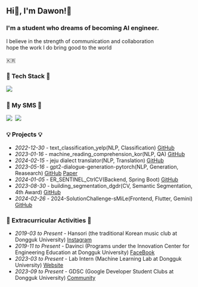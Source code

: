 <!--
### Hi there 👋


**leadawon/leadawon** is a ✨ _special_ ✨ repository because its `README.md` (this file) appears on your GitHub profile.

Here are some ideas to get you started:

- 🔭 I’m currently working on ...
- 🌱 I’m currently learning ...
- 👯 I’m looking to collaborate on ...
- 🤔 I’m looking for help with ...
- 💬 Ask me about ...
- 📫 How to reach me: ...
- 😄 Pronouns: ...
- ⚡ Fun fact: ...
-->




<!--
![header](https://capsule-render.vercel.app/api?type=waving&color=auto&height=200&section=header&text=HelloWorld!%20🥳&fontSize=50&animation=twinkling)
-->

<h2> Hi👋, I'm Dawon!🤗</h2>
<h3>I'm a student who dreams of becoming AI engineer.</h3>
<p>
  I believe in the strength of communication and collaboration<br/>
  hope the work I do bring good to the world<br/><br/>
  🇰🇷
</p>

<h3>🍳 Tech Stack 🍳</h3>
<p>
  <img src="https://img.shields.io/badge/PyTorch-EE4C2C?style=flat&logo=PyTorch&logoColor=white"/></a>&nbsp 
</p>

<!--
<h3 align="center">💽 DataBase Tech Stack 💽</h3>
-->


<!--
<p>
  <img src="https://img.shields.io/badge/MySql-E6B91E?style=flat&logo=MySql&logoColor=white"/></a>&nbsp
  <img src="https://img.shields.io/badge/Maria-00599C?style=flat&logo=mariadb&logoColor=white"/></a>&nbsp
  <img src="https://img.shields.io/badge/MongoDB-3766AB?style=flat&logo=mongodb&logoColor=white"/></a>&nbsp
  <img src="https://img.shields.io/badge/Sequelize-A8B9CC?style=flat&logo=Sequelize&logoColor=white"/></a>&nbsp 
  <img src="https://img.shields.io/badge/NumPy-013243?style=flat&logo=NumPy&logoColor=white"/></a>&nbsp 
  <img src="https://img.shields.io/badge/pandas-150458?style=flat&logo=pandas&logoColor=white"/></a>&nbsp 
  <br>
  <img src="https://img.shields.io/badge/Python-005571?style=flat&logo=Python&logoColor=white"/></a>&nbsp
  <img src="https://img.shields.io/badge/Jupyter Notebook-F37626?style=flat&logo=Jupyter&logoColor=white"/></a>&nbsp
  </p>
-->


<!--
<h3 align="center">📎 Back Tech Stack 📎</h3>
<p align="center">
  <img src="https://img.shields.io/badge/Django-092E20?style=flat&logo=Django&logoColor=white"/></a>&nbsp
  <img src="https://img.shields.io/badge/aws-333664?style=flat&logo=amazon-aws&logoColor=white"/></a>&nbsp

</p>
  -->


<!--
<h3 align="center">📺 Front Tech Stack 📺</h3>
<p align="center">
  <img src="https://img.shields.io/badge/Bootstrap-7952B3?style=flat&logo=Bootstrap3&logoColor=white"/></a>&nbsp

  <img src="https://img.shields.io/badge/ejs-00599C?style=fla&logo=AzurePipelines&logoColor=white"/></a>&nbsp
  <img src="https://img.shields.io/badge/HTML-00599C?style=flat&logo=html5&logoColor=white"/></a>&nbsp
  <img src="https://img.shields.io/badge/Flutter-ffb13b?style=flat&logo=Flutter&logoColor=white"/></a>&nbsp 
  <img src="https://img.shields.io/badge/React-005571?style=flat&logo=React&logoColor=white"/></a>&nbsp
</p>
-->

<!--
<h3 align="center">🛠 Tools 🛠</h3>
<p align="center">
  <img src="https://img.shields.io/badge/Pycharm-11B48A?style=flat&logo=Pycharm&logoColor=white"/></a>&nbsp
  <img src="https://img.shields.io/badge/Visual Studio Code-007ACC?style=flat-square&logo=visualstudiocode&logoColor=white"/></a>&nbsp
  <img src="https://img.shields.io/badge/GitHub-333664?style=flat&logo=GitHub&logoColor=white"/></a>&nbsp
  <img src="https://img.shields.io/badge/Google Colab-F9AB00?style=flat&logo=Google Colab&logoColor=white"/></a>&nbsp

</p>
-->

<h3> 🌈 My SMS 🌈 </h3>
<p>
<!--
  <a href="https://velog.io/@easyhwan"><img src="https://img.shields.io/badge/Blog-11B48A?         style=flat&logo=Vimeo&logoColor=white&link=https://velog.io/@easyhwan"/></a>&nbsp
-->
  <a href="https://www.instagram.com/leadawon/"><img src="https://img.shields.io/badge/Instagram-E4405F?style=flat&logo=Instagram&logoColor=white&link=https://www.instagram.com/easyhawn/"/></a>&nbsp
  <a href="mailto:dawon337@gmail.com"><img src="https://img.shields.io/badge/Gmail-EA4335?style=flat&logo=Gmail&logoColor=white&link=easyhwan97@gmail.com"/></a>

</p>


<h3>💡 Projects 💡</h3>
<p>
  <ul>
    <li><i>2022-12-30</i> - text_classification_yelp(NLP, Classification) <a href="https://github.com/leadawon/text_classification_yelp">GitHub</a></li>
    <li><i>2023-01-16</i> - machine_reading_comprehension_kor(NLP, QA) <a href="https://github.com/leadawon/machine_reading_comprehension_kor">GitHub</a></li>
    <li><i>2024-02-15</i> - jeju dialect translator(NLP, Translation) <a href="https://github.com/leadawon/2023-1-OSSP2-AntiGPT-9">GitHub</a></li>
    <li><i>2023-05-16</i> - gpt2-dialogue-generation-pytorch(NLP, Generation, Reasearch) <a href="https://github.com/leadawon/gpt2-dialogue-generation-pytorch">GitHub</a> <a href="https://www.dbpia.co.kr/journal/articleDetail?nodeId=NODE11488165&nodeId=NODE11488165&medaTypeCode=185005&isPDFSizeAllowed=true&locale=ko&articleTitle=%EB%8C%80%ED%99%94+%EC%9A%94%EC%95%BD%EC%9D%84+%EC%9D%B4%EC%9A%A9%ED%95%9C+%EC%9D%91%EB%8B%B5+%EC%83%9D%EC%84%B1+%EB%AA%A8%EB%8D%B8%EC%97%90+%EA%B4%80%ED%95%9C+%EC%97%B0%EA%B5%AC&articleTitleEn=A+Study+on+Response+Generation+Using+Dialogue+Summary&language=ko_KR&hasTopBanner=true">Paper</a></li>
    <li><i>2024-01-05</i> - ER_SENTINEL_CtrlCV(Backend, Spring Boot) <a href="https://github.com/leadawon/ER_SENTINEL_CtrlCV">GitHub</a></li>
    <li><i>2023-08-30</i> - building_segmentation_dgdr(CV, Semantic Segmentation, 4th Award) <a href="https://github.com/leadawon/building_segmentation_dgdr">GitHub</a></li>
    <li><i>2024-02-26</i> - 2024-SolutionChallenge-sMiLe(Frontend, Flutter, Gemini) <a href="https://github.com/GDSC-DGU/2024-SolutionChallenge-sMiLe">GitHub</a></li>

  </ul>
</p>



<h3>🌟 Extracurricular Activities 🌟</h3>
<p>
  <ul>
    <li><i>2019-03 to Present</i> - Hansori (the traditional Korean music club at Dongguk University)  <a href="https://www.instagram.com/hansori_dongguk?igsh=MW5jeWNmNXNtdGsxMg==">Instagram</a></li>
    <li><i>2019-11 to Present</i> - Davinci (Programs under the Innovation Center for Engineering Education at Dongguk University)  <a href="https://www.facebook.com/dgudavinci/">FaceBook</a></li>
    <li><i>2023-03 to Present</i> - Lab Intern (Machine Learning Lab at Dongguk University) <a href="https://www.ml.dongguk.edu/home">Website</a></li>
    <li><i>2023-09 to Present</i> - GDSC (Google Developer Student Clubs at Dongguk University) <a href="https://gdsc.community.dev/dongguk-university-seoul-south-korea/">Community</a></li>
  </ul>
</p>





<!--
<h3 align="center">💡 My Most Used Languages 💡</h3>
<p align="center">
  <a href="https://github.com/leadawon">
    <img align="center" src="https://github-readme-stats.vercel.app/api/top-langs/?username=leadawon&layout=compact&show_icons=true&show_owner=ture&hide_title=true&theme=nord&hide=Objective%2DC,c,scss,shell,ruby,dart,swift" />
  </a>
</p>
<h3 align="center">💡 My Git Stats 💡</h3>
<p align="center">
  <a href="https://github.com/leadawon">
    <img align="center" src="https://github-readme-stats.vercel.app/api?username=leadawon&bg_color=30,e96443,904e95&title_color=fff&text_color=fff" />
  </a>
</p>
-->

<!--
<h3 align="center">🌈 Current page design story 🌈</h3>
<div align="center" style="text-align:center">

  [![Velog's GitHub stats](https://velog-readme-stats.vercel.app/api?name=easyhwan&tag=readme&color=dark)](https://velog.io/@easyhwan/GitHub-%EB%82%98%EC%9D%98-%EA%B9%83%ED%97%88%EB%B8%8C-%EB%8C%80%EB%AC%B8-%EA%BE%B8%EB%AF%B8%EA%B8%B0)
  
</div>
-->


<!--
<h3 align="center">🌈 BOJ Badge 🌈</h3>

<div align="center" style="text-align:center">

[![Solved.ac 프로필](http://mazassumnida.wtf/api/v2/generate_badge?boj=bestdawon&cache=c)](https://solved.ac/profile/bestdawon)

</div>
-->



<!--
<br>
<h3 align="center">💡 My Git View Count 💡</h3>
-->




<!-- Blog View Count -->
<!--
<a href="https://hits.seeyoufarm.com"><img src="https://hits.seeyoufarm.com/api/count/incr/badge.svg?url=https%3A%2F%2Fgithub.com%2Fleadawon&count_bg=%2379C83D&title_bg=%23555555&icon=&icon_color=%23E7E7E7&title=hits&edge_flat=false"/></a>
-->
<!-- Git View Count -->




<!--
</p>
</div>
<h3 align="center">🌈 Pinned Repositories 🌈</h3>
<div align = "center">
[![Readme Card](https://github-readme-stats.vercel.app/api/pin/?username=leadawon&repo=Problem_Solving)](https://github.com/leadawon/Problem_Solving)
<br>
<br>
[![Readme Card](https://github-readme-stats.vercel.app/api/pin/?username=leadawon&repo=text_classification_yelp)](https://github.com/leadawon/text_classification_yelp)
[![Readme Card](https://github-readme-stats.vercel.app/api/pin/?username=leadawon&repo=machine_reading_comprehension_kor)](https://github.com/leadawon/machine_reading_comprehension_kor)
</div>
<div align = "center">
-->



<!--
![Footer](https://capsule-render.vercel.app/api?type=waving&color=auto&height=100&section=footer)
-->
